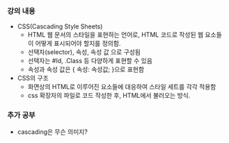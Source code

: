 ### 강의 내용

- CSS(Cascading Style Sheets)
  - HTML 웹 문서의 스타일을 표현하는 언어로, HTML 코드로 작성된 웹 요소들이 어떻게 표시되어야 할지를 정의함.
  - 선택자(selector), 속성, 속성 값 으로 구성됨
  - 선택자는 #Id, .Class 등 다양하게 표현할 수 있음
  - 속성과 속성 값은 { 속성: 속성값; }으로 표현함
- CSS의 구조
  - 화면상의 HTML로 이루어진 요소들에 대응하여 스타일 세트를 각각 적용함
  - css 확장자의 파일로 코드 작성한 후, HTML에서 불러오는 방식.

### 추가 공부

- cascading은 무슨 의미지?
